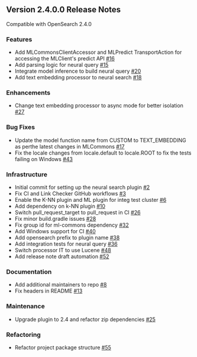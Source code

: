 ## Version 2.4.0.0 Release Notes

Compatible with OpenSearch 2.4.0

### Features

* Add MLCommonsClientAccessor and MLPredict TransportAction for accessing the MLClient's predict API [#16](https://github.com/opensearch-project/neural-search/pull/16)
* Add parsing logic for neural query [#15](https://github.com/opensearch-project/neural-search/pull/15)
* Integrate model inference to build neural query [#20](https://github.com/opensearch-project/neural-search/pull/20)
* Add text embedding processor to neural search [#18](https://github.com/opensearch-project/neural-search/pull/18)

### Enhancements

* Change text embedding processor to async mode for better isolation [#27](https://github.com/opensearch-project/neural-search/pull/27)

### Bug Fixes

* Update the model function name from CUSTOM to TEXT_EMBEDDING as perthe latest changes in MLCommons [#17](https://github.com/opensearch-project/neural-search/pull/17)
* Fix the locale changes from locale.default to locale.ROOT to fix the tests failing on Windows [#43](https://github.com/opensearch-project/neural-search/pull/43)

### Infrastructure

* Initial commit for setting up the neural search plugin [#2](https://github.com/opensearch-project/neural-search/pull/2)
* Fix CI and Link Checker GitHub workflows [#3](https://github.com/opensearch-project/neural-search/pull/3)
* Enable the K-NN plugin and ML plugin for integ test cluster [#6](https://github.com/opensearch-project/neural-search/pull/6)
* Add dependency on k-NN plugin [#10](https://github.com/opensearch-project/neural-search/pull/10)
* Switch pull_request_target to pull_request in CI [#26](https://github.com/opensearch-project/neural-search/pull/26)
* Fix minor build.gradle issues [#28](https://github.com/opensearch-project/neural-search/pull/28)
* Fix group id for ml-commons dependency [#32](https://github.com/opensearch-project/neural-search/pull/32)
* Add Windows support for CI [#40](https://github.com/opensearch-project/neural-search/pull/40)
* Add opensearch prefix to plugin name [#38](https://github.com/opensearch-project/neural-search/pull/38)
* Add integration tests for neural query [#36](https://github.com/opensearch-project/neural-search/pull/36)
* Switch processor IT to use Lucene [#48](https://github.com/opensearch-project/neural-search/pull/48)
* Add release note draft automation [#52](https://github.com/opensearch-project/neural-search/pull/52)

### Documentation

* Add additional maintainers to repo [#8](https://github.com/opensearch-project/neural-search/pull/8)
* Fix headers in README [#13](https://github.com/opensearch-project/neural-search/pull/13)

### Maintenance

* Upgrade plugin to 2.4 and refactor zip dependencies [#25](https://github.com/opensearch-project/neural-search/pull/25)

### Refactoring

* Refactor project package structure [#55](https://github.com/opensearch-project/neural-search/pull/55)
